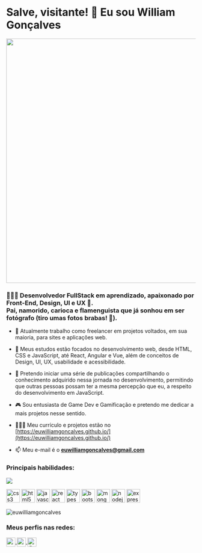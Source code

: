 <h1 align="left">
  Salve, visitante! 🖖 Eu sou William Gonçalves
</h1>
<img src="https://euwilliamgoncalves.github.io/img/og.jpg" width="650" />

<h3 align="left">
  👨🏻‍💻 Desenvolvedor FullStack em aprendizado, apaixonado por Front-End, Design, UI e UX 🎨.<br>
  Pai, namorido, carioca e flamenguista que já sonhou em ser fotógrafo (tiro umas fotos brabas! 📸).
</h3>

- 🔭 Atualmente trabalho como freelancer em projetos voltados, em sua maioria, para sites e aplicações web.

- 🌱 Meus estudos estão focados no desenvolvimento web, desde HTML, CSS e JavaScript, até React, Angular e Vue, além de conceitos de Design, UI, UX, usabilidade e acessibilidade.

- 💬 Pretendo iniciar uma série de publicações compartilhando o conhecimento adquirido nessa jornada no desenvolvimento, permitindo que outras pessoas possam ter a mesma percepção que eu, a respeito do desenvolvimento em JavaScript.

- 🎮 Sou entusiasta de Game Dev e Gamificação e pretendo me dedicar a mais projetos nesse sentido.

- 👨🏻‍💻 Meu currículo e projetos estão no [https://euwilliamgoncalves.github.io/](https://euwilliamgoncalves.github.io/)

- 📫 Meu e-mail é o **euwilliamgoncalves@gmail.com**

<h3 align="left">
  Principais habilidades:
</h3>

<img src="https://media1.tenor.com/images/505ddb5e0b0e8c3e96b66e1469ef47c1/tenor.gif?itemid=4903969" />

<p align="left">
  <img src="https://devicons.github.io/devicon/devicon.git/icons/css3/css3-original.svg" alt="css3" width="36" height="36"/> 
  <img src="https://devicons.github.io/devicon/devicon.git/icons/html5/html5-original.svg" alt="html5" width="36" height="36"/>
  <img src="https://devicons.github.io/devicon/devicon.git/icons/javascript/javascript-original.svg" alt="javascript" width="36" height="36"/>
  <img src="https://devicons.github.io/devicon/devicon.git/icons/react/react-original.svg" alt="react" width="36" height="36"/> 
  <img src="https://devicons.github.io/devicon/devicon.git/icons/typescript/typescript-original.svg" alt="typescript" width="36" height="36"/>
  <img src="https://devicons.github.io/devicon/devicon.git/icons/bootstrap/bootstrap-plain.svg" alt="bootstrap" width="36" height="36"/>  
  <img src="https://devicons.github.io/devicon/devicon.git/icons/mongodb/mongodb-original.svg" alt="mongodb" width="36" height="36"/> 
  <img src="https://devicons.github.io/devicon/devicon.git/icons/nodejs/nodejs-original.svg" alt="nodejs" width="36" height="36"/> 
  <img src="https://devicons.github.io/devicon/devicon.git/icons/express/express-original.svg" alt="express" width="36" height="36"/>
</p>

<p align="left">  
  <img src="https://github-readme-stats.vercel.app/api/top-langs/?username=euwilliamgoncalves&layout=compact&hide=python" alt="euwilliamgoncalves" />
</p>

<h3 align="left">
  Meus perfis nas redes:
</h3>

<p align="left">
  <a href="https://linkedin.com/in/euwilliamgoncalves" target="blank">
    <img align="center" src="https://cdn.jsdelivr.net/npm/simple-icons@3.0.1/icons/linkedin.svg" alt="euwilliamgoncalves" height="24" width="24" />
  </a>
  <a href="https://instagram.com/sosobrouesse" target="blank">
    <img align="center" src="https://cdn.jsdelivr.net/npm/simple-icons@3.0.1/icons/instagram.svg" alt="sosobrouesse" height="24" width="24" />
  </a>
  <a href="https://medium.com/@euwilliamgoncalves" target="blank">
    <img align="center" src="https://cdn.jsdelivr.net/npm/simple-icons@3.0.1/icons/medium.svg" alt="@euwilliamgoncalves" height="24" width="24" />
  </a>
</p>
